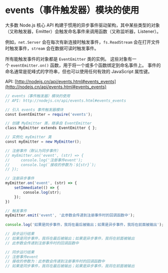 <!--
 * @Descripttion: 
 * @version: 
 * @Author: qiuxchao
 * @Date: 2022-07-15 10:36:14
 * @LastEditors: qiuxchao
 * @LastEditTime: 2022-07-15 10:37:25
-->
# events（事件触发器）模块的使用

大多数 Node.js 核心 API 构建于惯用的异步事件驱动架构，其中某些类型的对象（又称触发器，Emitter）会触发命名事件来调用函数（又称监听器，Listener）。

例如，`net.Server` 会在每次有新连接时触发事件，`fs.ReadStream` 会在打开文件时触发事件，`stream` 会在数据可读时触发事件。

所有能触发事件的对象都是 `EventEmitter` 类的实例。 这些对象有一个 `eventEmitter.on()` 函数，用于将一个或多个函数绑定到命名事件上。 事件的命名通常是驼峰式的字符串，但也可以使用任何有效的 JavaScript 属性键。

API: [http://nodejs.cn/api/events.html#events_events](http://nodejs.cn/api/events.html#events_events)

```js
// events（事件触发器）模块的使用
// API: http://nodejs.cn/api/events.html#events_events

// 引入 events 事件触发器模块
const EventEmitter = require('events');

// 创建 MyEmitter 类，继承自 EventEmitter
class MyEmitter extends EventEmitter { };

// 实例化 myEmitter 类
const myEmitter = new MyEmitter();

// 注册事件（默认为同步事件）
// myEmitter.on('event', (str) => {
//     console.log('注册事件event');
//     console.log(`接收的参数为：${str}`);
// });

// 注册异步事件
myEmitter.on('event', (str) => {
    setImmediate(() => {
        console.log(str);
    });
})

// 触发事件
myEmitter.emit('event', '此参数会传递到注册事件时的回调函数中');
    
console.log('如果是同步事件，我将在最后被输出；如果是异步事件，我将在前面被输出');

// 异步运行结果
// 如果是同步事件，我将在最后被输出；如果是异步事件，我将在前面被输出
// 此参数会传递到注册事件时的回调函数中

// 同步运行结果
// 注册事件event
// 接收的参数为：此参数会传递到注册事件时的回调函数中
// 如果是同步事件，我将在最后被输出；如果是异步事件，我将在前面被输出
```
